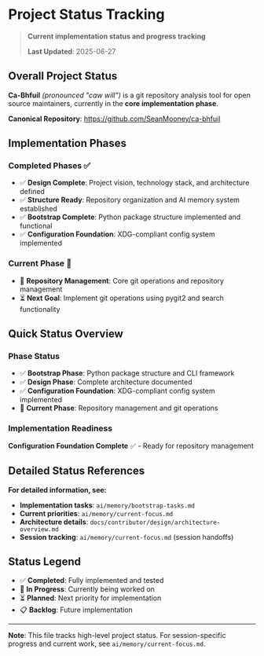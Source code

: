 # Project Status Tracking

> **Current implementation status and progress tracking**
>
> **Last Updated**: 2025-06-27

## Overall Project Status

**Ca-Bhfuil** *(pronounced "caw will")* is a git repository analysis tool for open source maintainers, currently in the **core implementation phase**.

**Canonical Repository**: https://github.com/SeanMooney/ca-bhfuil

## Implementation Phases

### Completed Phases ✅
- ✅ **Design Complete**: Project vision, technology stack, and architecture defined
- ✅ **Structure Ready**: Repository organization and AI memory system established
- ✅ **Bootstrap Complete**: Python package structure implemented and functional
- ✅ **Configuration Foundation**: XDG-compliant config system implemented

### Current Phase 🔄
- 🔄 **Repository Management**: Core git operations and repository management
- ⏳ **Next Goal**: Implement git operations using pygit2 and search functionality

## Quick Status Overview

### Phase Status
- ✅ **Bootstrap Phase**: Python package structure and CLI framework
- ✅ **Design Phase**: Complete architecture documented
- ✅ **Configuration Foundation**: XDG-compliant config system implemented
- 🔄 **Current Phase**: Repository management and git operations

### Implementation Readiness
**Configuration Foundation Complete** ✅ - Ready for repository management

## Detailed Status References

**For detailed information, see:**
- **Implementation tasks**: `ai/memory/bootstrap-tasks.md`
- **Current priorities**: `ai/memory/current-focus.md`
- **Architecture details**: `docs/contributor/design/architecture-overview.md`
- **Session tracking**: `ai/memory/current-focus.md` (session handoffs)

## Status Legend
- ✅ **Completed**: Fully implemented and tested
- 🔄 **In Progress**: Currently being worked on
- ⏳ **Planned**: Next priority for implementation
- 📋 **Backlog**: Future implementation

---

**Note**: This file tracks high-level project status. For session-specific progress and current work, see `ai/memory/current-focus.md`.
